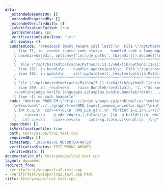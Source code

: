 ```yaml
---
data:
  _extendedDependsOn: []
  _extendedRequiredBy: []
  _extendedVerifiedWith: []
  _isVerificationFailed: true
  _pathExtension: cpp
  _verificationStatusIcon: ':x:'
  attributes: {}
  bundledCode: "Traceback (most recent call last):\n  File \"/opt/hostedtoolcache/Python/3.11.1/x64/lib/python3.11/site-packages/onlinejudge_verify/documentation/build.py\"\
    , line 71, in _render_source_code_stat\n    bundled_code = language.bundle(stat.path,\
    \ basedir=basedir, options={'include_paths': [basedir]}).decode()\n          \
    \         ^^^^^^^^^^^^^^^^^^^^^^^^^^^^^^^^^^^^^^^^^^^^^^^^^^^^^^^^^^^^^^^^^^^^^^^^^^^^^^^^^\n\
    \  File \"/opt/hostedtoolcache/Python/3.11.1/x64/lib/python3.11/site-packages/onlinejudge_verify/languages/cplusplus.py\"\
    , line 187, in bundle\n    bundler.update(path)\n  File \"/opt/hostedtoolcache/Python/3.11.1/x64/lib/python3.11/site-packages/onlinejudge_verify/languages/cplusplus_bundle.py\"\
    , line 401, in update\n    self.update(self._resolve(pathlib.Path(included), included_from=path))\n\
    \                ^^^^^^^^^^^^^^^^^^^^^^^^^^^^^^^^^^^^^^^^^^^^^^^^^^^^^^^^^\n \
    \ File \"/opt/hostedtoolcache/Python/3.11.1/x64/lib/python3.11/site-packages/onlinejudge_verify/languages/cplusplus_bundle.py\"\
    , line 260, in _resolve\n    raise BundleErrorAt(path, -1, \"no such header\"\
    )\nonlinejudge_verify.languages.cplusplus_bundle.BundleErrorAt: ../../graph/tree/RMQ_lowest_common_ancestor.hpp:\
    \ line -1: no such header\n"
  code: "#define PROBLEM \"https://judge.yosupo.jp/problem/lca\"\n#include\"../../template/template.hpp\"\
    \n#include\"../../graph/tree/RMQ_lowest_common_ancestor.hpp\"\nint main(){\n \
    \ int n,q;\n  cin>>n>>q;\n  RMQ_LCA g(n);\n  for(int i=1;i<n;i++){\n    int u;\n\
    \    cin>>u;\n    g.add_edge(u,i,false);\n  }\n  g.build();\n  while(q--){\n \
    \   int u,v;\n    cin>>u>>v;\n    cout<<g.lca(u,v)<<endl;\n  }\n}"
  dependsOn: []
  isVerificationFile: true
  path: test/yosupo/lca2.test.cpp
  requiredBy: []
  timestamp: '1970-01-01 00:00:00+00:00'
  verificationStatus: TEST_WRONG_ANSWER
  verifiedWith: []
documentation_of: test/yosupo/lca2.test.cpp
layout: document
redirect_from:
- /verify/test/yosupo/lca2.test.cpp
- /verify/test/yosupo/lca2.test.cpp.html
title: test/yosupo/lca2.test.cpp
---
```

